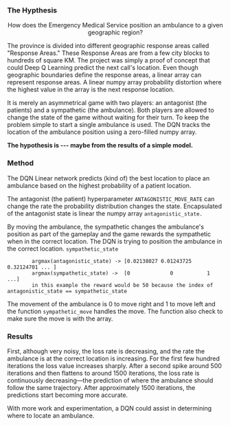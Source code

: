 ### The Hypthesis
<div class="alert alert-block alert-info" align="center">
How does the Emergency Medical Service position an ambulance to a given geographic region?
</div>

The province is divided into different geographic response areas called "Response Areas." These Response Areas are from a few city blocks to hundreds of square KM. The project was simply a proof of concept that could Deep Q Learning predict the next call's location. Even though geographic boundaries define the response areas, a linear array can represent response areas. A linear numpy array probability distortion where the highest value in the array is the next response location.

It is merely an asymmetrical game with two players: an antagonist (the patients) and a sympathetic (the ambulance).  Both players are allowed to change the state of the game without waiting for their turn. To keep the problem simple to start a single ambulance is used. The DQN tracks the location of the ambulance position using a zero-filled numpy array.

**The hypothesis is --- maybe from the results of a simple model.**

### Method

The DQN Linear network predicts (kind of) the best location to place an ambulance based on the highest probability of a patient location. 

The antagonist (the patient) hyperparameter `ANTAGONISTIC_MOVE_RATE` can change the rate the probability distribution changes the state.  Encapsulated of the antagonist state is linear the numpy array `antagonistic_state.`

By moving the ambulance, the sympathetic changes the ambulance's position as part of the gameplay and the game rewards the sympathetic when in the correct location. The DQN is trying to position the ambulance in the correct location. `sympathetic_state`

            argmax(antagonistic_state) -> [0.02138027 0.01243725 0.32124701 ... ]
            argmax(sympathetic_state) ->  [0             0           1      ...]
            in this example the reward would be 50 because the index of antagonistic_state == sympathetic_state

The movement of the ambulance is 0 to move right and 1 to move left and the function `sympathetic_move` handles the move. The function also check to make sure the move is with the array.

### Results

First, although very noisy, the loss rate is decreasing, and the rate the ambulance is at the correct location is increasing. For the first few hundred iterations the loss value increases sharply. After a second spike around 500 iterations and then flattens to around 1500 iterations, the loss rate is continuously decreasing—the prediction of where the ambulance should follow the same trajectory. After approximately 1500 iterations, the predictions start becoming more accurate. 

With more work and experimentation, a DQN could assist in determining where to locate an ambulance.

